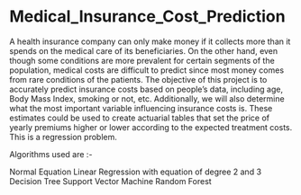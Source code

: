 # Medical_Insurance_Cost_Prediction

A health insurance company can only make money if it collects more than it spends on the medical care of its beneficiaries. On the other hand, even though some conditions are more prevalent for certain segments of the population, medical costs are difficult to predict since most money comes from rare conditions of the patients. The objective of this project is to accurately predict insurance costs based on people’s data, including age, Body Mass Index, smoking or not, etc. Additionally, we will also determine what the most important variable influencing insurance costs is. These estimates could be used to create actuarial tables that set the price of yearly premiums higher or lower according to the expected treatment costs. This is a regression problem.

Algorithms used are :-

Normal Equation
Linear Regression with equation of degree 2 and 3
Decision Tree
Support Vector Machine
Random Forest
